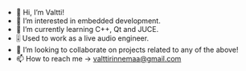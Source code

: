 - 👋 Hi, I’m Valtti!
- 👀 I’m interested in embedded development.
- 🌱 I’m currently learning C++, Qt and JUCE.
- 🎚️ Used to work as a live audio engineer.
- 💞️ I’m looking to collaborate on projects related to any of the above!
- 📫 How to reach me -> valttirinnemaa@gmail.com

<!---
valttir/valttir is a ✨ special ✨ repository because its `README.md` (this file) appears on your GitHub profile.
You can click the Preview link to take a look at your changes.
--->
